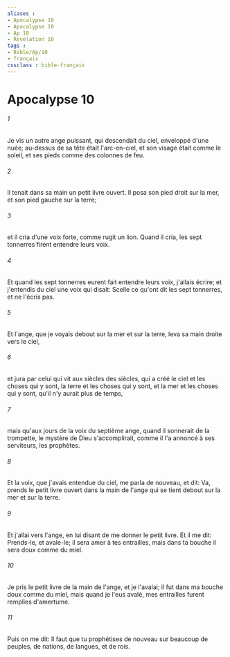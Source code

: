 ```yaml
---
aliases : 
- Apocalypse 10
- Apocalypse 10
- Ap 10
- Revelation 10
tags : 
- Bible/Ap/10
- français
cssclass : bible-français
---
```


# Apocalypse 10

###### 1
Je vis un autre ange puissant, qui descendait du ciel, enveloppé d'une nuée; au-dessus de sa tête était l'arc-en-ciel, et son visage était comme le soleil, et ses pieds comme des colonnes de feu.
###### 2
Il tenait dans sa main un petit livre ouvert. Il posa son pied droit sur la mer, et son pied gauche sur la terre;
###### 3
et il cria d'une voix forte, comme rugit un lion. Quand il cria, les sept tonnerres firent entendre leurs voix.
###### 4
Et quand les sept tonnerres eurent fait entendre leurs voix, j'allais écrire; et j'entendis du ciel une voix qui disait: Scelle ce qu'ont dit les sept tonnerres, et ne l'écris pas.
###### 5
Et l'ange, que je voyais debout sur la mer et sur la terre, leva sa main droite vers le ciel,
###### 6
et jura par celui qui vit aux siècles des siècles, qui a créé le ciel et les choses qui y sont, la terre et les choses qui y sont, et la mer et les choses qui y sont, qu'il n'y aurait plus de temps,
###### 7
mais qu'aux jours de la voix du septième ange, quand il sonnerait de la trompette, le mystère de Dieu s'accomplirait, comme il l'a annoncé à ses serviteurs, les prophètes.
###### 8
Et la voix, que j'avais entendue du ciel, me parla de nouveau, et dit: Va, prends le petit livre ouvert dans la main de l'ange qui se tient debout sur la mer et sur la terre.
###### 9
Et j'allai vers l'ange, en lui disant de me donner le petit livre. Et il me dit: Prends-le, et avale-le; il sera amer à tes entrailles, mais dans ta bouche il sera doux comme du miel.
###### 10
Je pris le petit livre de la main de l'ange, et je l'avalai; il fut dans ma bouche doux comme du miel, mais quand je l'eus avalé, mes entrailles furent remplies d'amertume.
###### 11
Puis on me dit: Il faut que tu prophétises de nouveau sur beaucoup de peuples, de nations, de langues, et de rois.
